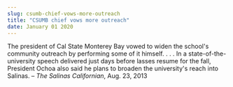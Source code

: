 ```yaml
---
slug: csumb-chief-vows-more-outreach
title: "CSUMB chief vows more outreach"
date: January 01 2020
---
```


<p>The president of Cal State Monterey Bay vowed to widen the school's community outreach by performing some of it himself. . . . In a state-of-the-university speech delivered just days before lasses resume for the fall, President Ochoa also said he plans to broaden the university's reach into Salinas. – <em>The Salinas Californian</em>, Aug. 23, 2013
</p>
